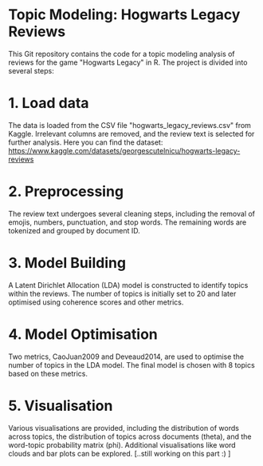 # Topic Modeling: Hogwarts Legacy Reviews
This Git repository contains the code for a topic modeling analysis of reviews for the game "Hogwarts Legacy" in R.
The project is divided into several steps:

# 1. Load data
The data is loaded from the CSV file "hogwarts_legacy_reviews.csv" from Kaggle. Irrelevant columns are removed, and the review text is selected for further analysis.
Here you can find the dataset: https://www.kaggle.com/datasets/georgescutelnicu/hogwarts-legacy-reviews

# 2. Preprocessing
The review text undergoes several cleaning steps, including the removal of emojis, numbers, punctuation, and stop words. The remaining words are tokenized and grouped by document ID.

# 3. Model Building
A Latent Dirichlet Allocation (LDA) model is constructed to identify topics within the reviews. The number of topics is initially set to 20 and later optimised using coherence scores and other metrics.

# 4. Model Optimisation
Two metrics, CaoJuan2009 and Deveaud2014, are used to optimise the number of topics in the LDA model. The final model is chosen with 8 topics based on these metrics.

# 5. Visualisation
Various visualisations are provided, including the distribution of words across topics, the distribution of topics across documents (theta), and the word-topic probability matrix (phi). Additional visualisations like word clouds and bar plots can be explored. [..still working on this part :) ]
